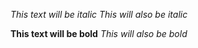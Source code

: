 *This text will be italic*
_This will also be italic_

**This text will be bold**
_This will also be bold_

